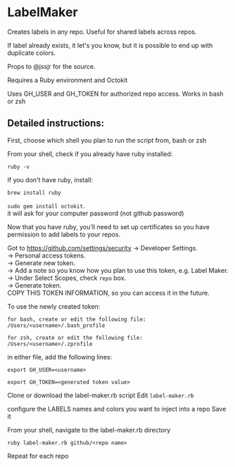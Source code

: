 # LabelMaker
Creates labels in any repo. Useful for shared labels across repos.

If label already exists, it let's you know, but it is possible to end up with duplicate colors.

Props to @jssjr for the source. 

Requires a Ruby environment and Octokit

Uses GH_USER and GH_TOKEN for authorized repo access. Works in bash or zsh

## Detailed instructions:

First, choose which shell you plan to run the script from, bash or zsh

From your shell, check if you already have ruby installed:

  `ruby -v`

If you don't have ruby, install:

  `brew install ruby`

  `sudo gem install octokit`.  
  it will ask for your computer password (not github password)

Now that you have ruby, you’ll need to set up certificates so you have permission to add labels to your repos.

Got to https://github.com/settings/security
    -> Developer Settings.  
    -> Personal access tokens.  
    -> Generate new token.  
    -> Add a note so you know how you plan to use this token, e.g. Label Maker.  
        -> Under Select Scopes, check `repo` box.  
        -> Generate token.  
COPY THIS TOKEN INFORMATION, so you can access it in the future.

To use the newly created token:

	for bash, create or edit the following file:
	/Users/<username>/.bash_profile

	for zsh, create or edit the following file:
	/Users/<username>/.zprofile

in either file, add the following lines:

  `export GH_USER=<username>`
  
  `export GH_TOKEN=<generated token value>`

Clone or download the label-maker.rb script
Edit `label-maker.rb`

configure the LABELS names and colors you want to inject into a repo
Save it

From your shell, navigate to the label-maker.rb directory

`ruby label-maker.rb github/<repo name>`

Repeat for each repo
